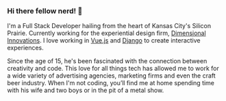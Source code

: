 ### Hi there fellow nerd! 👋

I'm a Full Stack Developer hailing from the heart of Kansas City's Silicon Prairie. Currently working for the experiential design firm, [Dimensional Innovations](https://dimin.com). I love working in [Vue.js](https://github.com/vuejs/vue) and [Django](https://github.com/django/django) to create interactive experiences.

Since the age of 15, he's been fascinated with the connection between creativity and code. This love for all things tech has allowed me to work for a wide variety of advertising agencies, marketing firms and even the craft beer industry. When I'm not coding, you’ll find me at home spending time with his wife and two boys or in the pit of a metal show.

<!--
**jdhillen/jdhillen** is a ✨ _special_ ✨ repository because its `README.md` (this file) appears on your GitHub profile.

Here are some ideas to get you started:

- 🔭 I’m currently working on ...
- 🌱 I’m currently learning ...
- 👯 I’m looking to collaborate on ...
- 🤔 I’m looking for help with ...
- 💬 Ask me about ...
- 📫 How to reach me: ...
- 😄 Pronouns: ...
- ⚡ Fun fact: ...
-->
